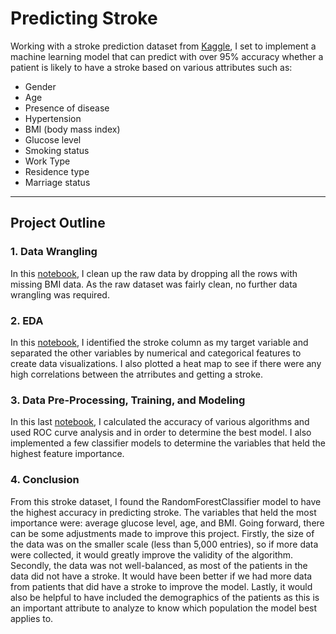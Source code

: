 # Predicting Stroke

Working with a stroke prediction dataset from [Kaggle](https://www.kaggle.com/fedesoriano/stroke-prediction-dataset), I set to implement a machine learning model that can predict with over 95% accuracy whether a patient is likely to have a stroke based on various attributes such as:
- Gender
- Age
- Presence of disease
- Hypertension
- BMI (body mass index)
- Glucose level
- Smoking status
- Work Type
- Residence type 
- Marriage status
--- 

## Project Outline

### 1. Data Wrangling

In this [notebook](http://localhost:8890/notebooks/Desktop/Data%20Science/Capstone%20Two/01%20Stroke%20Data%20Wrangling.ipynb), I clean up the raw data by dropping all the rows with missing BMI data. As the raw dataset was fairly clean, no further data wrangling was required. 

### 2. EDA

In this [notebook](https://github.com/myngoct/Springboard/blob/main/Capstone%20Two/02%20Stroke%20Data%20EDA.ipynb), I identified the stroke column as my target variable and separated the other variables by numerical and categorical features to create data visualizations. I also plotted a heat map to see if there were any high correlations between the atrributes and getting a stroke. 

### 3. Data Pre-Processing, Training, and Modeling

In this last [notebook](https://github.com/myngoct/Springboard/blob/main/Capstone%20Two/03%20Stroke%20Data%20Pre-processing%2C%20Training%2C%20and%20Modeling.ipynb), I calculated the accuracy of various algorithms and used ROC curve analysis and in order to determine the best model. I also implemented a few classifier models to determine the variables that held the highest feature importance.

### 4. Conclusion

From this stroke dataset, I found the RandomForestClassifier model to have the highest accuracy in predicting stroke. The variables that held the most importance were: average glucose level, age, and BMI. Going forward, there can be some adjustments made to improve this project. Firstly, the size of the data was on the smaller scale (less than 5,000 entries), so if more data were collected, it would greatly improve the validity of the algorithm. Secondly, the data was not well-balanced, as most of the patients in the data did not have a stroke. It would have been better if we had more data from patients that did have a stroke to improve the model. Lastly, it would also be helpful to have included the demographics of the patients as this is an important attribute to analyze to know which population the model best applies to.
